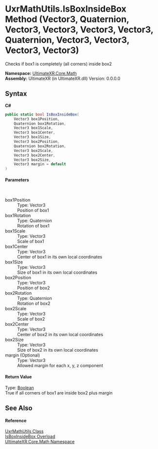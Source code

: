# UxrMathUtils.IsBoxInsideBox Method (Vector3, Quaternion, Vector3, Vector3, Vector3, Vector3, Quaternion, Vector3, Vector3, Vector3, Vector3)
 

Checks if box1 is completely (all corners) inside box2

**Namespace:**&nbsp;<a href="N_UltimateXR_Core_Math">UltimateXR.Core.Math</a><br />**Assembly:**&nbsp;UltimateXR (in UltimateXR.dll) Version: 0.0.0.0

## Syntax

**C#**<br />
``` C#
public static bool IsBoxInsideBox(
	Vector3 box1Position,
	Quaternion box1Rotation,
	Vector3 box1Scale,
	Vector3 box1Center,
	Vector3 box1Size,
	Vector3 box2Position,
	Quaternion box2Rotation,
	Vector3 box2Scale,
	Vector3 box2Center,
	Vector3 box2Size,
	Vector3 margin = default
)
```


#### Parameters
&nbsp;<dl><dt>box1Position</dt><dd>Type: Vector3<br />Position of box1</dd><dt>box1Rotation</dt><dd>Type: Quaternion<br />Rotation of box1</dd><dt>box1Scale</dt><dd>Type: Vector3<br />Scale of box1</dd><dt>box1Center</dt><dd>Type: Vector3<br />Center of box1 in its own local coordinates</dd><dt>box1Size</dt><dd>Type: Vector3<br />Size of box1 in its own local coordinates</dd><dt>box2Position</dt><dd>Type: Vector3<br />Position of box2</dd><dt>box2Rotation</dt><dd>Type: Quaternion<br />Rotation of box2</dd><dt>box2Scale</dt><dd>Type: Vector3<br />Scale of box2</dd><dt>box2Center</dt><dd>Type: Vector3<br />Center of box2 in its own local coordinates</dd><dt>box2Size</dt><dd>Type: Vector3<br />Size of box2 in its own local coordinates</dd><dt>margin (Optional)</dt><dd>Type: Vector3<br />Allowed margin for each x, y, z component</dd></dl>

#### Return Value
Type: <a href="https://docs.microsoft.com/dotnet/api/system.boolean" target="_blank" rel="noopener noreferrer">Boolean</a><br />True if all corners of box1 are inside box2 plus margin

## See Also


#### Reference
<a href="T_UltimateXR_Core_Math_UxrMathUtils">UxrMathUtils Class</a><br /><a href="Overload_UltimateXR_Core_Math_UxrMathUtils_IsBoxInsideBox">IsBoxInsideBox Overload</a><br /><a href="N_UltimateXR_Core_Math">UltimateXR.Core.Math Namespace</a><br />